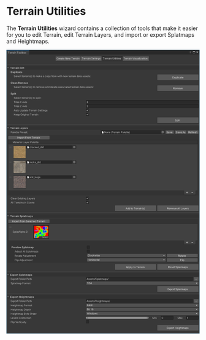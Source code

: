 # Terrain Utilities

The **Terrain Utilities** wizard contains a collection of tools that make it easier for you to edit Terrain, edit Terrain Layers, and import or export Splatmaps and Heightmaps.

![](images/4-30-toolbox-utilities-01.png)
